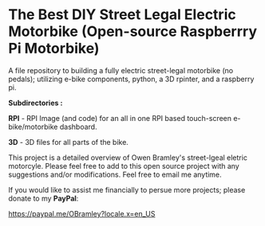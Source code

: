 # The Best DIY Street Legal Electric Motorbike (Open-source Raspberrry Pi Motorbike)
A file repository to building a fully electric street-legal motorbike (no pedals); utilizing e-bike components, python, a 3D rpinter, and a raspberry pi.

**Subdirectories :**

**RPI** - RPI Image (and code) for an all in one RPI based touch-screen e-bike/motorbike dashboard.

**3D** - 3D files for all parts of the bike.

This project is a detailed overview of Owen Bramley's street-lgeal eletric motorcyle. Please feel free to add to this open source project with any suggestions and/or modifications. Feel free to email me anytime.

If you would like to assist me financially to persue more projects; please donate to my **PayPal**:

https://paypal.me/OBramley?locale.x=en_US
